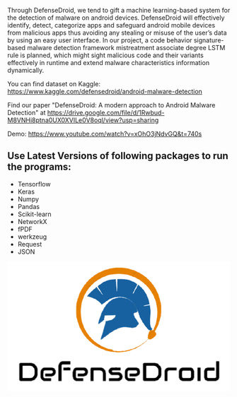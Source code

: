 Through DefenseDroid, we tend to gift a machine learning-based system for the detection of malware on android devices. DefenseDroid will effectively identify, detect, categorize apps and safeguard android mobile devices from malicious apps thus avoiding any stealing or misuse of the user’s data by using an easy user interface. In our project, a code behavior signature-based malware detection framework mistreatment associate degree LSTM rule is planned, which might sight malicious code and their variants effectively in runtime and extend malware characteristics information dynamically.

You can find dataset on Kaggle: https://www.kaggle.com/defensedroid/android-malware-detection

Find our paper "DefenseDroid: A modern approach to Android Malware Detection" at https://drive.google.com/file/d/1Rwbud-M8VNHi8ptna0UX0XVILe0V8oql/view?usp=sharing

Demo: https://www.youtube.com/watch?v=xOhO3jNdvGQ&t=740s

## Use Latest Versions of following packages to run the programs: 
- Tensorflow
- Keras 
- Numpy
- Pandas
- Scikit-learn
- NetworkX
- fPDF
- werkzeug
- Request
- JSON


![alt text](https://github.com/DefenseDroid/DefenseDroid/blob/main/DefenseDroid%20Android/app/src/main/res/drawable/app_icon_old.png?raw=true)


